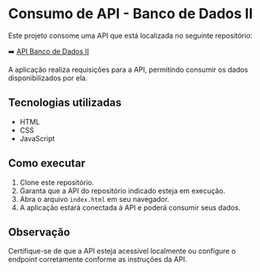 # Consumo de API - Banco de Dados II

Este projeto consome uma API que está localizada no seguinte repositório:

➡️ [API Banco de Dados II]((https://github.com/DarkianeLG/API-banco-dadosII))

A aplicação realiza requisições para a API, permitindo consumir os dados disponibilizados por ela.

## Tecnologias utilizadas

- HTML
- CSS
- JavaScript

## Como executar

1. Clone este repositório.
2. Garanta que a API do repositório indicado esteja em execução.
3. Abra o arquivo `index.html` em seu navegador.
4. A aplicação estará conectada à API e poderá consumir seus dados.

## Observação

Certifique-se de que a API esteja acessível localmente ou configure o endpoint corretamente conforme as instruções da API.

